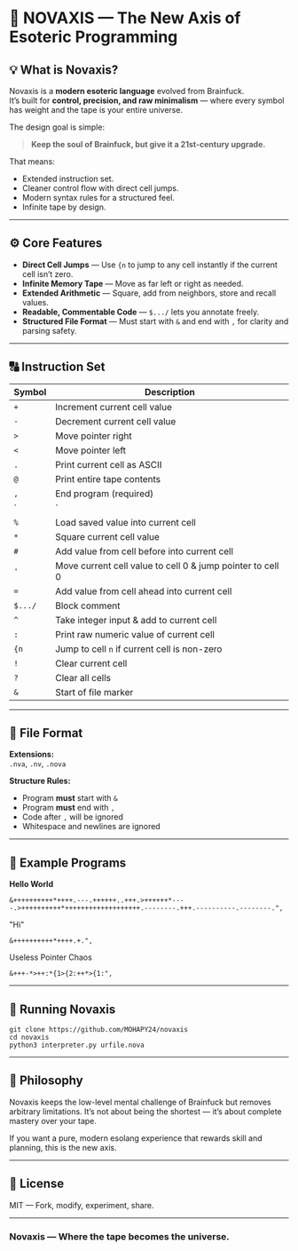 # 🌌 NOVAXIS — The New Axis of Esoteric Programming

                                                      

## 💡 What is Novaxis?

Novaxis is a **modern esoteric language** evolved from Brainfuck.  
It’s built for **control, precision, and raw minimalism** — where every symbol has weight and the tape is your entire universe.

The design goal is simple:  
> **Keep the soul of Brainfuck, but give it a 21st-century upgrade.**

That means:
- Extended instruction set.
- Cleaner control flow with direct cell jumps.
- Modern syntax rules for a structured feel.
- Infinite tape by design.

---

## ⚙️ Core Features

- **Direct Cell Jumps** — Use `{n` to jump to any cell instantly if the current cell isn’t zero.
- **Infinite Memory Tape** — Move as far left or right as needed.
- **Extended Arithmetic** — Square, add from neighbors, store and recall values.
- **Readable, Commentable Code** — `$.../` lets you annotate freely.
- **Structured File Format** — Must start with `&` and end with `,` for clarity and parsing safety.

---

## 🔠 Instruction Set

| Symbol | Description |
|--------|-------------|
| `+` | Increment current cell value |
| `-` | Decrement current cell value |
| `>` | Move pointer right |
| `<` | Move pointer left |
| `.` | Print current cell as ASCII |
| `@` | Print entire tape contents |
| `,` | End program (required) |
| `|` | Save current cell value |
| `%` | Load saved value into current cell |
| `*` | Square current cell value |
| `#` | Add value from cell before into current cell |
| `'` | Move current cell value to cell 0 & jump pointer to cell 0 |
| `=` | Add value from cell ahead into current cell |
| `$.../` | Block comment |
| `^` | Take integer input & add to current cell |
| `:` | Print raw numeric value of current cell |
| `{n` | Jump to cell `n` if current cell is non-zero |
| `!` | Clear current cell |
| `?` | Clear all cells |
| `&` | Start of file marker |

---

## 📂 File Format

**Extensions:**  
`.nva`, `.nv`, `.nova`

**Structure Rules:**
- Program **must** start with `&`
- Program **must** end with `,`
- Code after `,` will be ignored
- Whitespace and newlines are ignored

---

## 🚀 Example Programs

**Hello World**
```nva
&++++++++++*++++.---.++++++..+++.>++++++*----.>++++++++++*+++++++++++++++++++.--------.+++.----------.--------.",
```
"Hi"
```
&++++++++++*++++.+.",
```
Useless Pointer Chaos
```
&+++-*>++:*{1>{2:++*>{1:",
```

---

## 🔧 Running Novaxis

```
git clone https://github.com/MOHAPY24/novaxis
cd novaxis
python3 interpreter.py urfile.nova
```

---

## 🧠 Philosophy

Novaxis keeps the low-level mental challenge of Brainfuck but removes arbitrary limitations.
It’s not about being the shortest — it’s about complete mastery over your tape.

If you want a pure, modern esolang experience that rewards skill and planning,
this is the new axis.


---

## 📜 License

MIT — Fork, modify, experiment, share.


---

### Novaxis — Where the tape becomes the universe.

